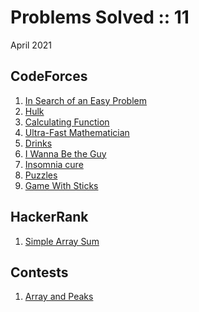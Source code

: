 # Problems Solved :: 11
April 2021

CodeForces
-----------------
1. [In Search of an Easy Problem](https://codeforces.com/problemset/problem/1030/A)
1. [Hulk](https://codeforces.com/problemset/problem/705/A)
1. [Calculating Function](https://codeforces.com/problemset/problem/486/A)
1. [Ultra-Fast Mathematician](https://codeforces.com/problemset/problem/61/A)
1. [Drinks](https://codeforces.com/problemset/problem/200/B)
1. [I Wanna Be the Guy](https://codeforces.com/contest/469/problem/A)
1. [Insomnia cure](https://codeforces.com/problemset/problem/148/A)
1. [Puzzles](https://codeforces.com/problemset/problem/337/A)
1. [Game With Sticks](https://codeforces.com/problemset/problem/451/A)

HackerRank
-----------------
1. [Simple Array Sum](https://www.hackerrank.com/challenges/simple-array-sum/problem)

Contests
-----------------
1. [Array and Peaks](https://codeforces.com/problemset/problem/1513/A)

